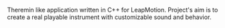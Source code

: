 Theremin like application written in C++ for LeapMotion.
Project's aim is to create a real playable instrument with customizable sound and behavior.